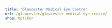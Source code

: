 ```yaml
---
title: "Gloucester Medical Eye Centre"
url: /gloucester/gloucester-medical-eye-centre/
shop: Optiker
---
```


